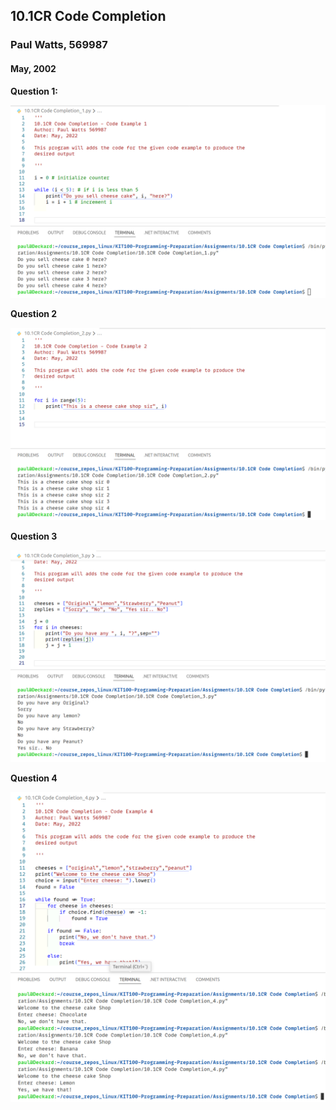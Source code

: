 ## 10.1CR Code Completion

### Paul Watts, 569987

#### May, 2002



**Question 1:**

![image-20220513093839209](https://raw.githubusercontent.com/paulfwatts/typora_images/master/2022/05/upgit_20220513_1652398719.png)

**Question 2**

![image-20220513093935124](https://raw.githubusercontent.com/paulfwatts/typora_images/master/2022/05/upgit_20220513_1652398775.png)

**Question 3**

![image-20220513094059065](https://raw.githubusercontent.com/paulfwatts/typora_images/master/2022/05/upgit_20220513_1652398859.png)

**Question 4**

![image-20220513094432165](https://raw.githubusercontent.com/paulfwatts/typora_images/master/2022/05/upgit_20220513_1652399072.png)